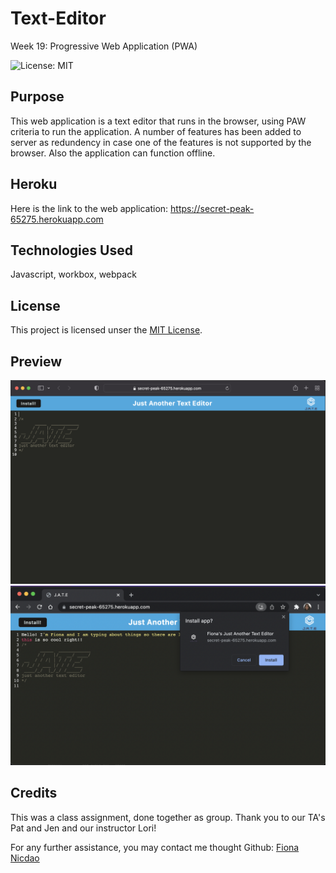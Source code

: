 # Text-Editor
Week 19: Progressive Web Application (PWA)

![License: MIT](<https://img.shields.io/badge/License-MIT-yellow.svg>)

## Purpose
This web application is a text editor that runs in the browser, using PAW criteria to run the application. A number of features has been added to server as redundency in case one of the features is not supported by the browser. Also the application can function offline.

## Heroku 
Here is the link to the web application: https://secret-peak-65275.herokuapp.com 

## Technologies Used
Javascript, workbox, webpack

## License
This project is licensed unser the [MIT License](https://opensource.org/licenses/MIT).

## Preview 
![Homepage when load the Web Application](./images-readme/image-1.png)
![Image to show installation of the app](./images-readme/image-2.png)
## Credits
This was a class assignment, done together as group. Thank you to our TA's Pat and Jen and our instructor Lori!

For any further assistance, you may contact me thought Github: [Fiona Nicdao](https://github.com/fiona1nicdao)
